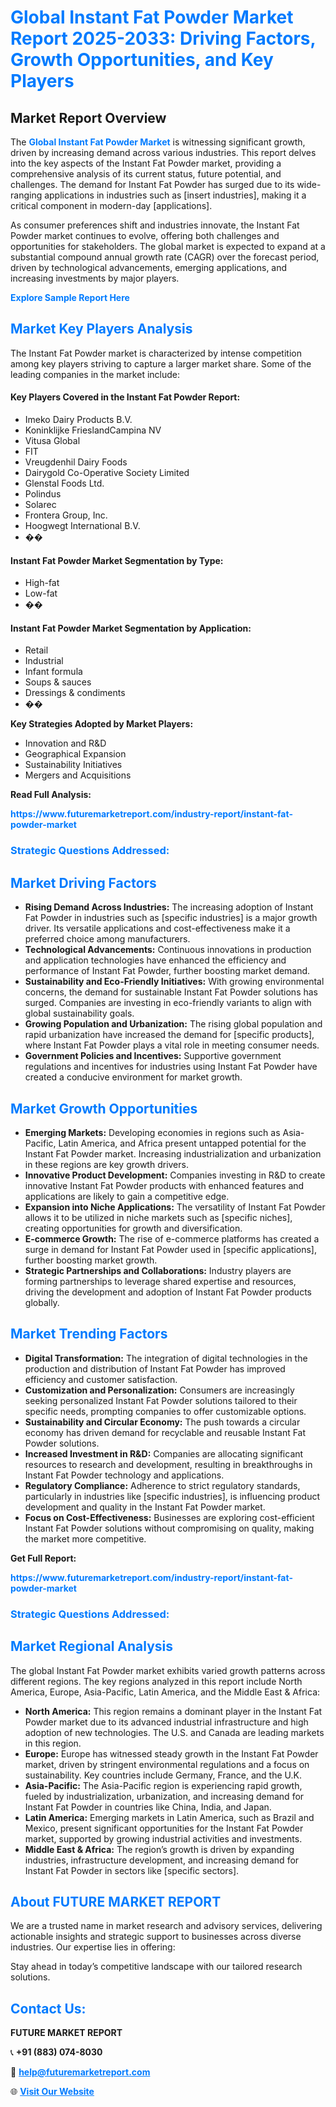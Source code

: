 <h1 style="color: #007BFF;">Global Instant Fat Powder Market Report 2025-2033: Driving Factors, Growth Opportunities, and Key Players</h1>

<section id="overview">
<h2>Market Report Overview</h2>
<p>The <a href="https://www.futuremarketreport.com/industry-report/instant-fat-powder-market" style="color: #007BFF; text-decoration: none;"><strong>Global Instant Fat Powder Market</strong></a> is witnessing significant growth, driven by increasing demand across various industries. This report delves into the key aspects of the Instant Fat Powder market, providing a comprehensive analysis of its current status, future potential, and challenges. The demand for Instant Fat Powder has surged due to its wide-ranging applications in industries such as [insert industries], making it a critical component in modern-day [applications].</p>
<p>As consumer preferences shift and industries innovate, the Instant Fat Powder market continues to evolve, offering both challenges and opportunities for stakeholders. The global market is expected to expand at a substantial compound annual growth rate (CAGR) over the forecast period, driven by technological advancements, emerging applications, and increasing investments by major players.</p>
</section>

<section id="overview">
<p><a href="https://www.futuremarketreport.com/request-sample/reportId=118106" style="color: #007BFF; text-decoration: none;"><strong>Explore Sample Report Here</strong></a></p>
</section>

<section id="key-players">
<h2 style="color: #007BFF;">Market Key Players Analysis</h2>
<p>The Instant Fat Powder market is characterized by intense competition among key players striving to capture a larger market share. Some of the leading companies in the market include:</p>
<h4>Key Players Covered in the Instant Fat Powder Report:</h4>
<ul><li>Imeko Dairy Products B.V.</li><li>Koninklijke FrieslandCampina NV</li><li>Vitusa Global</li><li>FIT</li><li>Vreugdenhil Dairy Foods</li><li>Dairygold Co-Operative Society Limited</li><li>Glenstal Foods Ltd.</li><li>Polindus</li><li>Solarec</li><li>Frontera Group, Inc.</li><li>Hoogwegt International B.V.</li><li>��</li></ul>
<h4>Instant Fat Powder Market Segmentation by Type:</h4>
<ul><li>High-fat</li><li>Low-fat</li><li>��</li></ul>

<h4>Instant Fat Powder Market Segmentation by Application:</h4>
<ul><li>Retail</li><li>Industrial</li><li>Infant formula</li><li>Soups &amp; sauces</li><li>Dressings &amp; condiments</li><li>��</li></ul>
<p><strong>Key Strategies Adopted by Market Players:</strong></p>
<ul>
<li>Innovation and R&D</li>
<li>Geographical Expansion</li>
<li>Sustainability Initiatives</li>
<li>Mergers and Acquisitions</li>
</ul>
</section>

<section>
<p><strong>Read Full Analysis: </strong></p><a href="https://www.futuremarketreport.com/industry-report/instant-fat-powder-market" style="color: #007BFF; text-decoration: none;"><strong>https://www.futuremarketreport.com/industry-report/instant-fat-powder-market</strong></a>
<h3 style="color: #007BFF;">Strategic Questions Addressed:</h3>
</section>

<section id="driving-factors">
<h2 style="color: #007BFF;">Market Driving Factors</h2>
<ul>
<li><strong>Rising Demand Across Industries:</strong> The increasing adoption of Instant Fat Powder in industries such as [specific industries] is a major growth driver. Its versatile applications and cost-effectiveness make it a preferred choice among manufacturers.</li>
<li><strong>Technological Advancements:</strong> Continuous innovations in production and application technologies have enhanced the efficiency and performance of Instant Fat Powder, further boosting market demand.</li>
<li><strong>Sustainability and Eco-Friendly Initiatives:</strong> With growing environmental concerns, the demand for sustainable Instant Fat Powder solutions has surged. Companies are investing in eco-friendly variants to align with global sustainability goals.</li>
<li><strong>Growing Population and Urbanization:</strong> The rising global population and rapid urbanization have increased the demand for [specific products], where Instant Fat Powder plays a vital role in meeting consumer needs.</li>
<li><strong>Government Policies and Incentives:</strong> Supportive government regulations and incentives for industries using Instant Fat Powder have created a conducive environment for market growth.</li>
</ul>
</section>

<section id="growth-opportunities">
<h2 style="color: #007BFF;">Market Growth Opportunities</h2>
<ul>
<li><strong>Emerging Markets:</strong> Developing economies in regions such as Asia-Pacific, Latin America, and Africa present untapped potential for the Instant Fat Powder market. Increasing industrialization and urbanization in these regions are key growth drivers.</li>
<li><strong>Innovative Product Development:</strong> Companies investing in R&D to create innovative Instant Fat Powder products with enhanced features and applications are likely to gain a competitive edge.</li>
<li><strong>Expansion into Niche Applications:</strong> The versatility of Instant Fat Powder allows it to be utilized in niche markets such as [specific niches], creating opportunities for growth and diversification.</li>
<li><strong>E-commerce Growth:</strong> The rise of e-commerce platforms has created a surge in demand for Instant Fat Powder used in [specific applications], further boosting market growth.</li>
<li><strong>Strategic Partnerships and Collaborations:</strong> Industry players are forming partnerships to leverage shared expertise and resources, driving the development and adoption of Instant Fat Powder products globally.</li>
</ul>
</section>

<section id="trending-factors">
<h2 style="color: #007BFF;">Market Trending Factors</h2>
<ul>
<li><strong>Digital Transformation:</strong> The integration of digital technologies in the production and distribution of Instant Fat Powder has improved efficiency and customer satisfaction.</li>
<li><strong>Customization and Personalization:</strong> Consumers are increasingly seeking personalized Instant Fat Powder solutions tailored to their specific needs, prompting companies to offer customizable options.</li>
<li><strong>Sustainability and Circular Economy:</strong> The push towards a circular economy has driven demand for recyclable and reusable Instant Fat Powder solutions.</li>
<li><strong>Increased Investment in R&D:</strong> Companies are allocating significant resources to research and development, resulting in breakthroughs in Instant Fat Powder technology and applications.</li>
<li><strong>Regulatory Compliance:</strong> Adherence to strict regulatory standards, particularly in industries like [specific industries], is influencing product development and quality in the Instant Fat Powder market.</li>
<li><strong>Focus on Cost-Effectiveness:</strong> Businesses are exploring cost-efficient Instant Fat Powder solutions without compromising on quality, making the market more competitive.</li>
</ul>
</section>

<section>
<p><strong>Get Full Report: </strong></p><a href="https://www.futuremarketreport.com/industry-report/instant-fat-powder-market" style="color: #007BFF; text-decoration: none;"><strong>https://www.futuremarketreport.com/industry-report/instant-fat-powder-market</strong></a>
<h3 style="color: #007BFF;">Strategic Questions Addressed:</h3>
</section>


<section id="regional-analysis">
<h2 style="color: #007BFF;">Market Regional Analysis</h2>
<p>The global Instant Fat Powder market exhibits varied growth patterns across different regions. The key regions analyzed in this report include North America, Europe, Asia-Pacific, Latin America, and the Middle East & Africa:</p>
<ul>
<li><strong>North America:</strong> This region remains a dominant player in the Instant Fat Powder market due to its advanced industrial infrastructure and high adoption of new technologies. The U.S. and Canada are leading markets in this region.</li>
<li><strong>Europe:</strong> Europe has witnessed steady growth in the Instant Fat Powder market, driven by stringent environmental regulations and a focus on sustainability. Key countries include Germany, France, and the U.K.</li>
<li><strong>Asia-Pacific:</strong> The Asia-Pacific region is experiencing rapid growth, fueled by industrialization, urbanization, and increasing demand for Instant Fat Powder in countries like China, India, and Japan.</li>
<li><strong>Latin America:</strong> Emerging markets in Latin America, such as Brazil and Mexico, present significant opportunities for the Instant Fat Powder market, supported by growing industrial activities and investments.</li>
<li><strong>Middle East & Africa:</strong> The region’s growth is driven by expanding industries, infrastructure development, and increasing demand for Instant Fat Powder in sectors like [specific sectors].</li>
</ul>
</section>

<footer>
<h2 style="color: #007BFF;">About FUTURE MARKET REPORT</h2>
<p>We are a trusted name in market research and advisory services, delivering actionable insights and strategic support to businesses across diverse industries. Our expertise lies in offering:</p>

<p>Stay ahead in today’s competitive landscape with our tailored research solutions.</p>

<h2 style="color: #007BFF;">Contact Us:</h2>
<p><strong>FUTURE MARKET REPORT</strong></p>
<p>📞 <strong>+91 (883) 074-8030</strong></p>
<p>📧 <strong><a href="mailto:help@futuremarketreport.com" style="color: #007BFF;">help@futuremarketreport.com</a></strong></p>
<p>🌐 <strong><a href="https://www.futuremarketreport.com/" style="color: #007BFF;">Visit Our Website</a></strong></p>
</footer>